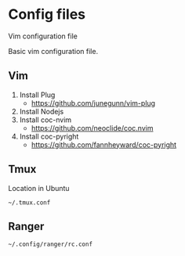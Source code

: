# Config files
Vim configuration file

Basic vim configuration file.

## Vim

1. Install Plug
    * https://github.com/junegunn/vim-plug
3. Install Nodejs
4. Install coc-nvim
    * https://github.com/neoclide/coc.nvim
6. Install coc-pyright
    * https://github.com/fannheyward/coc-pyright

## Tmux

Location in Ubuntu

```
~/.tmux.conf
```

## Ranger
```
~/.config/ranger/rc.conf
```

